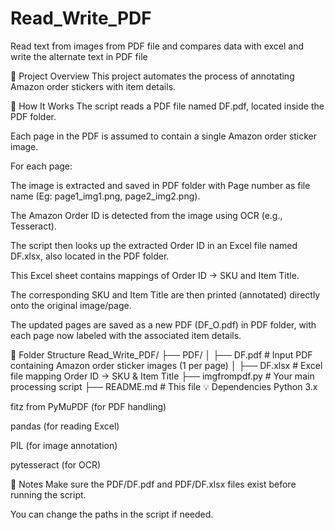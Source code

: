 # Read_Write_PDF
Read text from images from PDF file and compares data with excel and write the alternate text in PDF file

📝 Project Overview
This project automates the process of annotating Amazon order stickers with item details.

🔧 How It Works
The script reads a PDF file named DF.pdf, located inside the PDF folder.

Each page in the PDF is assumed to contain a single Amazon order sticker image.

For each page:

The image is extracted and saved in PDF folder with Page number as file name (Eg: page1_img1.png, page2_img2.png).

The Amazon Order ID is detected from the image using OCR (e.g., Tesseract).

The script then looks up the extracted Order ID in an Excel file named DF.xlsx, also located in the PDF folder.

This Excel sheet contains mappings of Order ID → SKU and Item Title.

The corresponding SKU and Item Title are then printed (annotated) directly onto the original image/page.

The updated pages are saved as a new PDF (DF_O.pdf) in PDF folder, with each page now labeled with the associated item details.

📂 Folder Structure
Read_Write_PDF/
├── PDF/
│   ├── DF.pdf        # Input PDF containing Amazon order sticker images (1 per page)
│   ├── DF.xlsx       # Excel file mapping Order ID → SKU & Item Title
├── imgfrompdf.py    # Your main processing script
├── README.md         # This file
💡 Dependencies
Python 3.x

fitz from PyMuPDF (for PDF handling)

pandas (for reading Excel)

PIL (for image annotation)

pytesseract (for OCR)

📌 Notes
Make sure the PDF/DF.pdf and PDF/DF.xlsx files exist before running the script.

You can change the paths in the script if needed.
